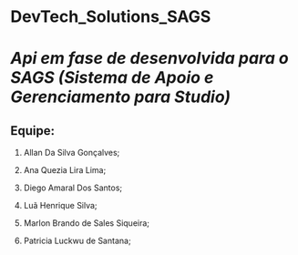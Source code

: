 # DevTech_Solutions_SAGS
**_Api em fase de desenvolvida para o SAGS (Sistema de Apoio e Gerenciamento para Studio)_**
==========================================================================================
## Equipe:
1. Allan Da Silva Gonçalves;

2. Ana Quezia Lira Lima; 

3. Diego Amaral Dos Santos; 

4. Luã Henrique Silva; 

5. Marlon Brando de Sales Siqueira; 

6. Patricia Luckwu de Santana; 
